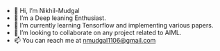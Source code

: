 - 👋 Hi, I’m Nikhil-Mudgal
- 👀 I’m a Deep leaning Enthusiast.
- 🌱 I’m currently learning Tensorflow and implementing various papers.
- 💞️ I’m looking to collaborate on any project related to AIML.
- 📫 You can reach me at nmudgal1106@gmail.com

<!---
Nikhil-Mudgal/Nikhil-Mudgal is a ✨ special ✨ repository because its `README.md` (this file) appears on your GitHub profile.
You can click the Preview link to take a look at your changes.
--->
